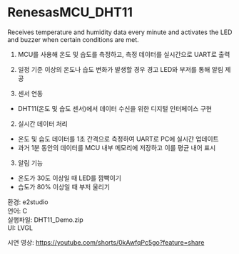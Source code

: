 # RenesasMCU_DHT11
Receives temperature and humidity data every minute and activates the LED and buzzer when certain conditions are met.  
1. MCU를 사용해 온도 및 습도를 측정하고, 측정 데이터를 실시간으로 UART로 출력  
2. 일정 기준 이상의 온도나 습도 변화가 발생할 경우 경고 LED와 부저를 통해 알림 제공  

1. 센서 연동  
  - DHT11(온도 및 습도 센서)에서 데이터 수신을 위한 디지털 인터페이스 구현  
2. 실시간 데이터 처리  
  - 온도 및 습도 데이터를 1초 간격으로 측정하여 UART로 PC에 실시간 업데이트  
  - 과거 1분 동안의 데이터를 MCU 내부 메모리에 저장하고 이를 평균 내어 표시  
3. 알림 기능  
  - 온도가 30도 이상일 때 LED를 깜빡이기  
  - 습도가 80% 이상일 때 부저 울리기  

환경: e2studio  
언어: C  
실행파일: DHT11_Demo.zip  
UI: LVGL  

시연 영상:
https://youtube.com/shorts/0kAwfqPc5go?feature=share
